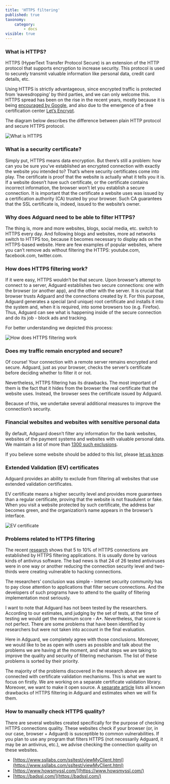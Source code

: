 ```yaml
---
title: 'HTTPS filtering'
published: true
taxonomy:
    category:
        - docs
visible: true
---
```


### What is HTTPS?

HTTPS (HyperText Transfer Protocol Secure) is an extension of the HTTP protocol that supports encryption to increase security. This protocol is used to securely transmit valuable information like personal data, credit card details, etc.

Using HTTPS is strictly advantageous, since encrypted traffic is protected from ‘eavesdropping’ by third parties, and we can only welcome this. HTTPS spread has been on the rise in the recent years, mostly because it is being [encouraged by Google](https://webmasters.googleblog.com/2014/08/https-as-ranking-signal.html), and also due to the emergence of a free certification center [Let’s Encrypt](https://en.wikipedia.org/wiki/Let's_Encrypt).

The diagram below describes the difference between plain HTTP protocol and secure HTTPS protocol.

![What is HTTPS](https://cdn.adguard.com/public/Adguard/Blog/https/what_is_https.png)

### What is a security certificate?

Simply put, HTTPS means data encryption. But there’s still a problem: how can you be sure you’ve established an encrypted connection with exactly the website you intended to? That’s where security certificates come into play. The certificate is proof that the website is actually what it tells you it is. If a website doesn’t have such certificate, or the certificate contains incorrect information, the browser won’t let you establish a secure connection. It is important that the certificate a website uses was issued by a certification authority (CA) trusted by your browser. Such CA guarantees that the SSL certificate is, indeed, issued to the website’s owner.

### Why does Adguard need to be able to filter HTTPS?

The thing is, more and more websites, blogs, social media, etc. switch to HTTPS every day. And following blogs and websites, more ad networks switch to HTTPS too, because it becomes necessary to display ads on the HTTPS-based website. Here are few examples of popular websites, where you can’t remove ads without filtering the HTTPS: youtube.com, facebook.com, twitter.com.

### How does HTTPS filtering work?

If it were easy, HTTPS wouldn’t be that secure. Upon browser’s attempt to connect to a server, Adguard establishes two secure connections: one with the browser (or another app), and the other with the server. It is crucial that browser trusts Adguard and the connections created by it. For this purpose, Adguard generates a special (and unique) root certificate and installs it into the system and, when it is required, into some browsers too (e.g. Firefox). Thus, Adguard can see what is happening inside of the secure connection and do its job - block ads and tracking.

For better understanding we depicted this process:

![How does HTTPS filtering work](https://cdn.adguard.com/public/Adguard/Blog/https/what_is_https_filtering.png)

### Does my traffic remain encrypted and secure?

Of course! Your connection with a remote server remains encrypted and secure. Adguard, just as your browser, checks the server’s certificate before deciding whether to filter it or not.

Nevertheless, HTTPS filtering has its drawbacks. The most important of them is the fact that it hides from the browser the real certificate that the website uses. Instead, the browser sees the certificate issued by Adguard.

Because of this, we undertake several additional measures to improve the connection’s security.

### Financial websites and websites with sensitive personal data

By default, Adguard doesn’t filter any information for the bank websites, websites of the payment systems and websites with valuable personal data. We maintain a list of more than [1300 such exclusions](https://github.com/AdguardTeam/HttpsExclusions).

If you believe some website should be added to this list, please [let us know](https://github.com/AdguardTeam/HttpsExclusions/issues/new).

### Extended Validation (EV) certificates

Adguard provides an ability to exclude from filtering all websites that use extended validation certificates. 

EV certificate means a higher security level and provides more guarantees than a regular certificate, proving that the website is not fraudulent or fake. When you visit a website protected by such certificate, the address bar becomes green, and the organization’s name appears in the browser’s interface.

![EV certificate](https://cdn.adguard.com/public/Adguard/Blog/https/ev_certificate.png)

### Problems related to HTTPS filtering

The recent [research](https://cdn.adguard.com/public/Adguard/Blog/https/interception-ndss17.pdf) shows that 5 to 10% of HTTPS connections are established by HTTPS filtering applications. It is usually done by various kinds of antivirus software. The bad news is that 24 of 26 tested antiviruses were in one way or another reducing the connection security level and two-thirds were creating vulnerable to hacking connections.

The researchers’ conclusion was simple - Internet security community has to pay close attention to applications that filter secure connections. And the developers of such programs have to attend to the quality of filtering implementation most seriously.

I want to note that Adguard has not been tested by the researchers. According to our estimates, and judging by the set of tests, at the time of testing we would get the maximum score - A\*. Nevertheless, that score is not perfect. There are some problems that have been identified by researchers but were not taken into account in the final evaluation.

Here in Adguard, we completely agree with those conclusions. Moreover, we would like to be as open with users as possible and talk about the problems we are having at the moment, and what steps we are taking to improve the quality and security of filtering mechanism. The list of these problems is sorted by their priority.

The majority of the problems discovered in the research above are connected with certificate validation mechanisms. This is what we want to focus on firstly. We are working on a separate certificate validation library. Moreover, we want to make it open source. A [separate article](https://kb.adguard.com/en/general/https-filtering/https-filtering-known-issues) lists all known drawbacks of HTTPS filtering in Adguard and estimates when we will fix them.

### How to manually check HTTPS quality?

There are several websites created specifically for the purpose of checking HTTPS connections quality. These websites check if your browser (or, in our case, browser + Adguard) is susceptible to common vulnerabilities. If you plan to use any program that filters HTTPS (not necessarily Adguard, it may be an antivirus, etc.), we advise checking the connection quality on these websites.

* [https://www.ssllabs.com/ssltest/viewMyClient.html](https://www.ssllabs.com/ssltest/viewMyClient.html)
* [https://www.howsmyssl.com/](https://www.howsmyssl.com/)
* [https://badssl.com/](https://badssl.com/)